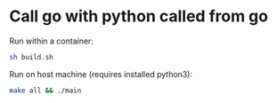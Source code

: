 # Call go with python called from go

Run within a container:   

```sh
sh build.sh
```

Run on host machine (requires installed python3):

```sh
make all && ./main
```
